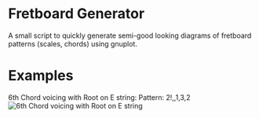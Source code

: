 # Fretboard Generator

A small script to quickly generate semi-good looking diagrams of fretboard patterns (scales, chords) using gnuplot.

# Examples

6th Chord voicing with Root on E string:
Pattern: 2!,,1,3,2
![6th Chord voicing with Root on E string](../samplePictures/pics/ERoot6.png?raw=true)
